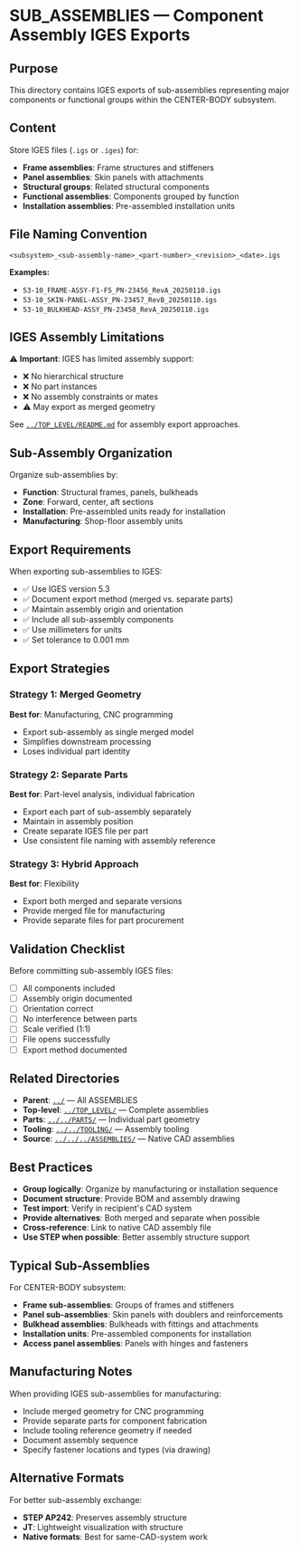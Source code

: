 # SUB_ASSEMBLIES — Component Assembly IGES Exports

## Purpose

This directory contains IGES exports of sub-assemblies representing major components or functional groups within the CENTER-BODY subsystem.

## Content

Store IGES files (`.igs` or `.iges`) for:
- **Frame assemblies**: Frame structures and stiffeners
- **Panel assemblies**: Skin panels with attachments
- **Structural groups**: Related structural components
- **Functional assemblies**: Components grouped by function
- **Installation assemblies**: Pre-assembled installation units

## File Naming Convention

```
<subsystem>_<sub-assembly-name>_<part-number>_<revision>_<date>.igs
```

**Examples:**
- `53-10_FRAME-ASSY-F1-F5_PN-23456_RevA_20250110.igs`
- `53-10_SKIN-PANEL-ASSY_PN-23457_RevB_20250110.igs`
- `53-10_BULKHEAD-ASSY_PN-23458_RevA_20250110.igs`

## IGES Assembly Limitations

⚠️ **Important**: IGES has limited assembly support:
- ❌ No hierarchical structure
- ❌ No part instances
- ❌ No assembly constraints or mates
- ⚠️ May export as merged geometry

See [`../TOP_LEVEL/README.md`](../TOP_LEVEL/README.md) for assembly export approaches.

## Sub-Assembly Organization

Organize sub-assemblies by:
- **Function**: Structural frames, panels, bulkheads
- **Zone**: Forward, center, aft sections
- **Installation**: Pre-assembled units ready for installation
- **Manufacturing**: Shop-floor assembly units

## Export Requirements

When exporting sub-assemblies to IGES:
- ✅ Use IGES version 5.3
- ✅ Document export method (merged vs. separate parts)
- ✅ Maintain assembly origin and orientation
- ✅ Include all sub-assembly components
- ✅ Use millimeters for units
- ✅ Set tolerance to 0.001 mm

## Export Strategies

### Strategy 1: Merged Geometry
**Best for**: Manufacturing, CNC programming
- Export sub-assembly as single merged model
- Simplifies downstream processing
- Loses individual part identity

### Strategy 2: Separate Parts
**Best for**: Part-level analysis, individual fabrication
- Export each part of sub-assembly separately
- Maintain in assembly position
- Create separate IGES file per part
- Use consistent file naming with assembly reference

### Strategy 3: Hybrid Approach
**Best for**: Flexibility
- Export both merged and separate versions
- Provide merged file for manufacturing
- Provide separate files for part procurement

## Validation Checklist

Before committing sub-assembly IGES files:
- [ ] All components included
- [ ] Assembly origin documented
- [ ] Orientation correct
- [ ] No interference between parts
- [ ] Scale verified (1:1)
- [ ] File opens successfully
- [ ] Export method documented

## Related Directories

- **Parent**: [`../`](../) — All ASSEMBLIES
- **Top-level**: [`../TOP_LEVEL/`](../TOP_LEVEL/) — Complete assemblies
- **Parts**: [`../../PARTS/`](../../PARTS/) — Individual part geometry
- **Tooling**: [`../../TOOLING/`](../../TOOLING/) — Assembly tooling
- **Source**: [`../../../ASSEMBLIES/`](../../../ASSEMBLIES/) — Native CAD assemblies

## Best Practices

- **Group logically**: Organize by manufacturing or installation sequence
- **Document structure**: Provide BOM and assembly drawing
- **Test import**: Verify in recipient's CAD system
- **Provide alternatives**: Both merged and separate when possible
- **Cross-reference**: Link to native CAD assembly file
- **Use STEP when possible**: Better assembly structure support

## Typical Sub-Assemblies

For CENTER-BODY subsystem:
- **Frame sub-assemblies**: Groups of frames and stiffeners
- **Panel sub-assemblies**: Skin panels with doublers and reinforcements
- **Bulkhead assemblies**: Bulkheads with fittings and attachments
- **Installation units**: Pre-assembled components for installation
- **Access panel assemblies**: Panels with hinges and fasteners

## Manufacturing Notes

When providing IGES sub-assemblies for manufacturing:
- Include merged geometry for CNC programming
- Provide separate parts for component fabrication
- Include tooling reference geometry if needed
- Document assembly sequence
- Specify fastener locations and types (via drawing)

## Alternative Formats

For better sub-assembly exchange:
- **STEP AP242**: Preserves assembly structure
- **JT**: Lightweight visualization with structure
- **Native formats**: Best for same-CAD-system work
